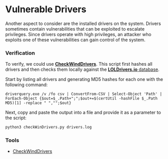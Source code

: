 # Vulnerable Drivers

Another aspect to consider are the installed drivers on the system. Drivers sometimes contain vulnerabilities that can be exploited to escalate privileges. Since drivers operate with high privileges, an attacker who exploits one of these vulnerabilities can gain control of the system.

### Verification

To verify, we could use [**CheckWindDrivers**](https://github.com/Daniel10Barredo/checkWinDrivers). This script first hashes all drivers and then checks them locally against the [**LOLDrivers.io** database](https://www.loldrivers.io/).

Start by listing all drivers and generating MD5 hashes for each one with the following command:

```batch
driverquery.exe /v /fo csv | ConvertFrom-CSV | Select-Object 'Path' | ForEach-Object {$out=$_.Path+";";$out+=$(certUtil -hashFile $_.Path MD5)[1] -replace " ","";$out}
```

Next, copy and paste the output into a file and provide it as a parameter to the script:

```bash
python3 checkWinDrivers.py drivers.log
```

### Tools

- [CheckWindDrivers](https://github.com/Daniel10Barredo/checkWinDrivers)
